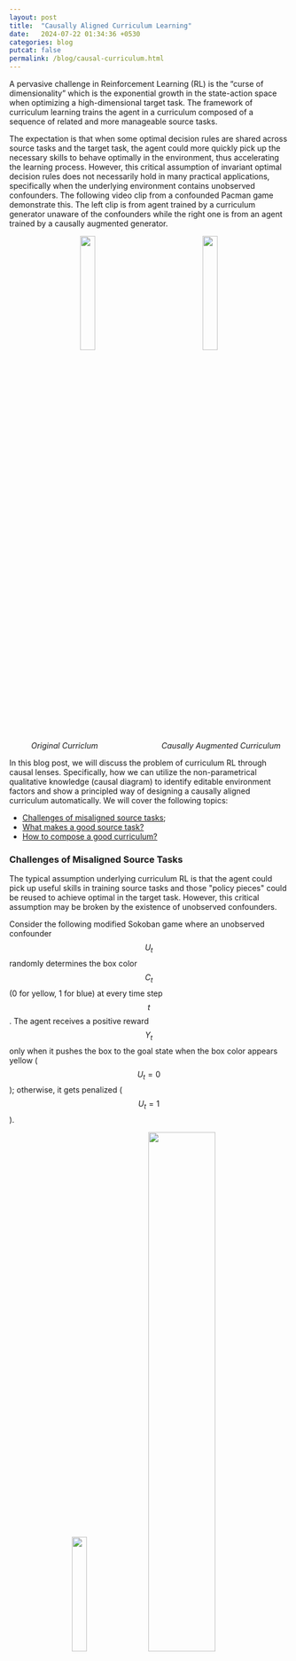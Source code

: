 ```yaml
---
layout: post
title:  "Causally Aligned Curriculum Learning"
date:   2024-07-22 01:34:36 +0530
categories: blog
putcat: false
permalink: /blog/causal-curriculum.html
---
```

A pervasive challenge in Reinforcement Learning (RL) is the “curse of dimensionality” which is the exponential growth in the state-action space when optimizing a high-dimensional target task. The framework of curriculum learning trains the agent in a curriculum composed of a sequence of related and more manageable source tasks. 

The expectation is that when some optimal decision rules are shared across source tasks and the target task, the agent could more quickly pick up the necessary skills to behave optimally in the environment, thus accelerating the learning process. However, this critical assumption of invariant optimal decision rules does not necessarily hold in many practical applications, specifically when the underlying environment contains unobserved confounders. The following video clip from a confounded Pacman game demonstrate this. The left clip is from agent trained by a curriculum generator unaware of the confounders while the right one is from an agent trained by a causally augmented generator.

<p align="center">
  <img src="../assets/blog/alp.gif" width="23%" style="margin-right:10%"/>
  <img src="../assets/blog/causalalp.gif" width="23%" style="margin-left:10%"/> 
</p>
<p align="center">
  <em style="margin-left:5%">Original Curriclum</em>
  <em style="margin-left:22%">Causally Augmented Curriculum</em>
</p>

In this blog post, we will discuss the problem of curriculum RL through causal lenses. Specifically, how we can utilize the non-parametrical qualitative knowledge (causal diagram) to identify editable environment factors and show a principled way of designing a causally aligned curriculum automatically. We will cover the following topics:
- [Challenges of misaligned source tasks](#misalign);
- [What makes a good source task?](#goodsource)
- [How to compose a good curriculum?](#goodcurriculum)

### Challenges of Misaligned Source Tasks<a name="misalign"></a>
The typical assumption underlying curriculum RL is that the agent could pick up useful skills in training source tasks and those "policy pieces" could be reused to achieve optimal in the target task. However, this critical assumption may be broken by the existence of unobserved confounders. 

Consider the following modified Sokoban game where an unobserved confounder $$U_t$$ randomly determines the box color $$C_t$$ (0 for yellow, 1 for blue) at every time step $$t$$. The agent receives a positive reward $$Y_t$$ only when it pushes the box to the goal state when the box color appears yellow ($$U_t = 0$$); otherwise, it gets penalized ($$U_t = 1$$). 
<p align="center">
  <img src="../assets/blog/image-2.png" width="23%" />
  <img src="../assets/blog/image-1.png" width="49%" /> 
</p>


We apply several state-of-the-art curriculum generators that construct source tasks by fixing the box color to yellow or blue, including ALP-GMM [[1]](#1), PLR [[2]](#2), Goal-GAN [[3]](#3), and Currot [[4]](#4). Surprisingly, simulation results reveal that agents trained by the curricula failed to learn to push the yellow box to the destination. This suggests source tasks generated by intervening in the box color are misaligned; that is, training in these source tasks harms the agents’ target task performance.
<p align="center">
  <img src="../assets/blog/image.png" width="50%" />
</p>

### What Makes a Good Source Task?<a name="goodsource"></a>
The previous example suggests that naively training the agent on all source tasks generated by the curriculum generator may lead to suboptimal performance in the target task. In this part, we will introduce an efficient strategy to avoid misaligned source tasks, provided with the causal knowledge of the underlying data-generating mechanisms in the environment. 

Looking at the causal diagram of the modified Sokoban game, we find that the confounder between the box color and the reward signal is crucial to making the right decisions. Thus, without having further parametric assumptions on the structural equations, the curriculum generator should leave the box color variable untouched ($$C_t$$). We summarize this intuition into a straight forward graphical criterion,
<p align="center">
  <img src="../assets/blog/criterion.png" width="30%" />
</p>
where $$\tau_j$$ is the set of added edit indicators pointing into nodes in the set of editable variables. See the following causal diagram of the modified Sokoban game with edit indicators for an illustration.
<p align="center">
  <img src="../assets/blog/edit.png" width="50%" />
</p>

By our graphical criterion, we can see that the initial agent location $$L_1$$, and the initial box location $$B_1$$ are both editable while box color $$C_t$$ are not. We can automate this procedure by using the following algorithm,
<p align="center">
  <img src="../assets/blog/algo.png" width="60%" />
</p>

### How to Compose a Good Curriculum?<a name="goodcurriculum"></a>
So far we have seen how one should construct causally aligned source tasks automatically, one may say that we can conclude here and call it a day. Instead, the training ordering of those aligned source tasks may also affect the learning efficiency of the target task. In the main text of our paper [[5]](#5), Example 2 exhibits such a possible scenario where in a two stages decision problem, the agent learns one optimal policy piece while forgetting the other in different source tasks resulting in repeatedly learning and forgetting. Thus, it will never acheive the fulll optimal target policy.
<p align="center">
  <img src="../assets/blog/forget.png" width="50%" />
</p>
To avoid such cases, we should follow some simple principles that,  

1. Every source task only modifies those editable states w.r.t a set of actions $$\boldsymbol{X}^{(j)}$$;
2. $$\boldsymbol{X}^{(j)} \subseteq \boldsymbol{X}^{(j+1)}$$ for $$j = 1,...,N-1$$.

### Experiments on Confounded Pacman

Other than the experiments conducted in the original paper, we further tested our approach in a more complex environment based on the OpenAI Procgen benchmark [[6]](#6). We modified the Chaser game in a way that,

- There are fake power gem (blue ones) that have no effect on ghost edible states;
- The ghost will not change its form when the agent takes a power gem (yellow ones) but only its speed will be changed;
- The curriculum generator is allowed to choose from modifications including:
	- whether allow the ghosts to always be edible;
    - whether allow the ghosts to respwan;
    - Num of ghosts;
    - Num of power gems;
    - whether to fix all the gem color to yellow or blue (won't change its underlying original effect);

We train the agent with both original curriculum generators and causally augmented ones for 50M environmental steps with 5 random seeds. The result suggests that causally augmented ones consistently outperform the baselines indicating the effectiveness of our approach in high dimensional complex environments.
<p align="center">
  <img src="../assets/blog/chaser_exp_alp.png" width="29%" />
  <img src="../assets/blog/chaser_exp_plr.png" width="29%" /> 
  <img src="../assets/blog/chaser_exp_wass.png" width="29%"/> 
</p>
<p align="center">
  <em style="margin-left:-2%">ALP-GMM [1]</em>
  <em style="margin-left:22%">PLR [2]</em>
  <em style="margin-left:22%">Currot [3]</em>
</p>

### References

[1] Rémy Portelas, Cédric Colas, Katja Hofmann, and Pierre-Yves Oudeyer. Teacher algorithms for curriculum learning of Deep RL in continuously parameterized environments. In Leslie Pack Kaelbling, Danica Kragic, and Komei Sugiura (eds.), 3rd Annual Conference on Robot Learning, CoRL 2019, Osaka, Japan, October 30 - November 1, 2019, Proceedings, volume 100 of Proceedings of Machine Learning Research, pp. 835–853. PMLR, 2019. URL http://proceedings.mlr.press/v100/portelas20a.html.<a name="1"></a>  
[2] Minqi Jiang, Edward Grefenstette, and Tim Rocktäschel. Prioritized level replay. In Marina Meila and Tong Zhang (eds.), Proceedings of the 38th International Conference on Machine Learning, ICML 2021, 18-24 July 2021, Virtual Event, volume 139 of Proceedings of Machine Learning Research, pp. 4940–4950. PMLR, 2021. URL http://proceedings.mlr.press/v139/jiang21b.html.<a name="2"></a>  
[3] Carlos Florensa, David Held, Xinyang Geng, and Pieter Abbeel. Automatic goal generation for reinforcement learning agents. In Jennifer G. Dy and Andreas Krause (eds.), Proceedings of the 35th International Conference on Machine Learning, ICML 2018, Stockholmsmässan, Stockholm, Sweden, July 10-15, 2018, volume 80 of Proceedings of Machine Learning Research, pp. 1514–1523. PMLR, 2018. URL http://proceedings.mlr.press/v80/florensa18a.html.<a name="3"></a>  
[4] Pascal Klink, Haoyi Yang, Carlo D’Eramo, Jan Peters, and Joni Pajarinen. Curriculum reinforcement learning via constrained optimal transport. In Kamalika Chaudhuri, Stefanie Jegelka, Le Song, Csaba Szepesvári, Gang Niu, and Sivan Sabato (eds.), International Conference on Machine Learning, ICML 2022, 17-23 July 2022, Baltimore, Maryland, USA, volume 162 of Proceedings of Machine Learning Research, pp. 11341–11358. PMLR, 2022. URL https://proceedings.mlr.press/v162/klink22a.html.<a name="4"></a>  
[5] Mingxuan Li, Junzhe Zhang, and Elias Bareinboim. Causally aligned curriculum learning. In the Twelfth International Conference on Learning Representations, ICLR 2024. URL https://openreview.net/pdf?id=hp4yOjhwTs <a name="5"></a>  
[6] Karl Cobbe, Chris Hesse, Jacob Hilton, and John Schulman. Leveraging procedural generation to benchmark reinforcement learning. In International Conference on Machine Learning, pp. 2048-2056. PMLR, 2020. URL http://proceedings.mlr.press/v119/cobbe20a/cobbe20a.pdf <a name="6"></a> 


<!-- ```javascript
const Razorpay = require('razorpay');

let rzp = Razorpay({
	key_id: 'KEY_ID',
	secret: 'name'
});

// capture request
rzp.capture(payment_id, cost)
	.then(function (data) {
		return 2;
	})
```

Check out the [Jekyll docs][jekyll-docs] for more info on how to get the most out of Jekyll. File all bugs/feature requests at [Jekyll’s GitHub repo][jekyll-gh]. If you have questions, you can ask them on [Jekyll Talk][jekyll-talk].

[jekyll-docs]: https://jekyllrb.com/docs/home
[jekyll-gh]:   https://github.com/jekyll/jekyll
[jekyll-talk]: https://talk.jekyllrb.com/ -->
